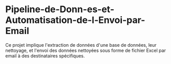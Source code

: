 # Pipeline-de-Donn-es-et-Automatisation-de-l-Envoi-par-Email
Ce projet implique l'extraction de données d'une base de données, leur nettoyage, et l'envoi des données nettoyées sous forme de fichier Excel par email à des destinataires spécifiques.

